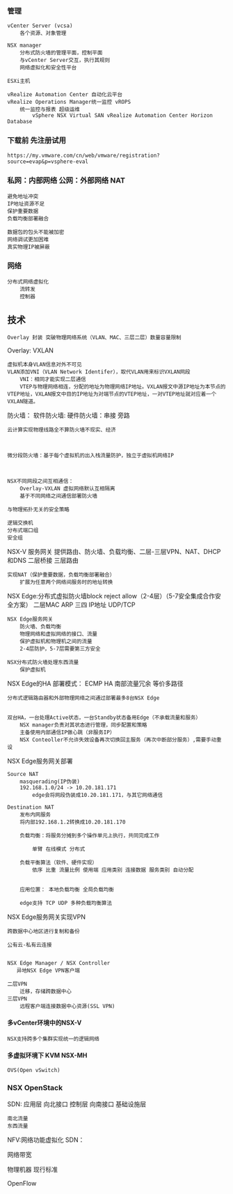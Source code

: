 
### 管理
    vCenter Server (vcsa)
        各个资源、对象管理

    NSX manager
        分布式防火墙的管理平面，控制平面
        与vCenter Server交互，执行其规则
        网络虚拟化和安全性平台

    ESXi主机

    vRealize Automation Center 自动化云平台
    vRealize Operations Manager统一监控 vROPS
        统一监控与报表 超级运维
            vSphere NSX Virtual SAN vRealize Automation Center Horizon Database


### 下载前 先注册试用
    https://my.vmware.com/cn/web/vmware/registration?source=evap&p=vsphere-eval



### 私网：内部网络 公网：外部网络 NAT

    避免地址冲突
    IP地址资源不足
    保护重要数据
    负载均衡部署融合

    数据包的包头不能被加密
    网络调试更加困难
    真实物理IP被屏蔽





### 网络

    分布式网络虚拟化
        流转发
        控制器





## 技术

    Overlay 封装 突破物理网络系统（VLAN、MAC、三层二层）数量容量限制


Overlay: VXLAN 

    虚拟机本身VLAN信息对外不可见
    VLAN添加VNI（VLAN Network Identifer），取代VLAN用来标识VXLAN网段
        VNI：相同才能实现二层通信
        VTEP与物理网络相连，分配的地址为物理网络IP地址。VXLAN报文中源IP地址为本节点的VTEP地址，VXLAN报文中目的IP地址为对端节点的VTEP地址，一对VTEP地址就对应着一个VXLAN隧道。


防火墙：
    软件防火墙: 
    硬件防火墙：串接 旁路
    
    云计算实现物理线路全不算防火墙不现实、经济



    微分段防火墙：基于每个虚拟机的出入栈流量防护，独立于虚拟机网络IP
        


    NSX不同网段之间互相通信：
        Overlay-VXLAN 虚拟网络默认互相隔离
        基于不同网络之间通信部署防火墙

    与物理拓扑无关的安全策略
    
    逻辑交换机
    分布式端口组
    安全组

NSX-V 服务网关
    提供路由、防火墙、负载均衡、二层-三层VPN、NAT、DHCP和DNS
    二层桥接
    三层路由
    
    实现NAT（保护重要数据，负载均衡部署融合）
        扩展为任意两个网络间服务时的地址转换

    




NSX Edge:分布式虚拟防火墙block reject allow（2-4层）（5-7安全集成合作安全方案）
        二层MAC ARP
        三四 IP地址 UDP/TCP

    NSX Edge服务网关
        防火墙、负载均衡
        物理网络和虚拟网络的接口、流量
        保护虚拟机和物理机之间的流量
        2-4层防护，5-7层需要第三方安全

    NSX分布式防火墙处理东西流量
        保护虚拟机
    
NSX Edge的HA
    部署模式： ECMP HA
        南部流量冗余
        等价多路径
    
    分布式逻辑路由器和外部物理网络之间通过部署最多8台NSX Edge


    双台HA，一台处理Active状态，一台Standby状态备用Edge（不承载流量和服务）
        NSX manager负责对其状态进行管理，同步配置和策略
        主备使用内部通信IP做心跳（非服务IP）
        NSX Conteoller不允许失效设备再次切换回主服务（再次中断部分服务）,需要手动重设

    
NSX Edge服务网关部署

    Source NAT
        masquerading(IP伪装)
        192.168.1.0/24 -> 10.20.181.171
            edge会将网段伪装成10.20.181.171，与其它网络通信

    Destination NAT
        发布内网服务
        将内部192.168.1.2转换成10.20.181.170

        负载均衡：将服务分摊到多个操作单元上执行，共同完成工作

            单臂 在线模式 分布式
        
        负载平衡算法（软件、硬件实现）
            依序 比重 流量比例 使用端 应用类别 连接数据 服务类别 自动分配

        
        应用位置： 本地负载均衡 全局负载均衡

        edge支持 TCP UDP 多种负载均衡算法


NSX Edge服务网关实现VPN

    跨数据中心地区进行复制和备份

    公有云-私有云连接


    NSX Edge Manager / NSX Controller
       异地NSX Edge VPN客户端
    
    二层VPN
        迁移，存储跨数据中心
    三层VPN
        远程客户端连接数据中心资源(SSL VPN)



#### 多vCenter环境中的NSX-V

    NSX支持跨多个集群实现统一的逻辑网络


#### 多虚拟环境下 KVM  NSX-MH

    OVS(Open vSwitch)

### NSX OpenStack











    

    






    


SDN:
    应用层
    向北接口
    控制层
    向南接口
    基础设施层

    南北流量
    东西流量

NFV:网络功能虚拟化
SDN：
    
网络带宽

物理机器 现行标准



OpenFlow

